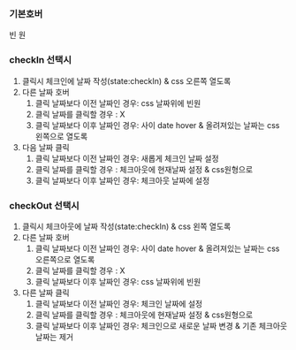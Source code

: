 ### 기본호버

빈 원

### checkIn 선택시

1. 클릭시 체크인에 날짜 작성(state:checkIn) & css 오른쪽 열도록
2. 다른 날짜 호버
   1. 클릭 날짜보다 이전 날짜인 경우: css 날짜위에 빈원
   2. 클릭 날짜를 클릭할 경우 :  X
   3. 클릭 날짜보다 이후 날짜인 경우:  사이 date hover & 올려져있는 날짜는 css 왼쪽으로 열도록
3. 다음 날짜 클릭
   1. 클릭 날짜보다 이전 날짜인 경우: 새롭게 체크인 날짜 설정
   2. 클릭 날짜를 클릭할 경우 :  체크아웃에 현재날짜 설정 & css원형으로
   3. 클릭 날짜보다 이후 날짜인 경우:  체크아웃 날짜에 설정

### checkOut 선택시

1. 클릭시 체크아웃에 날짜 작성(state:checkIn) & css 왼쪽 열도록
2. 다른 날짜 호버
   1. 클릭 날짜보다 이전 날짜인 경우: 사이 date hover & 올려져있는 날짜는 css 오른쪽으로 열도록
   2. 클릭 날짜를 클릭할 경우 : X
   3. 클릭 날짜보다 이후 날짜인 경우: css 날짜위에 빈원
3. 다른 날짜 클릭
   1. 클릭 날짜보다 이전 날짜인 경우:  체크인 날짜에 설정
   2. 클릭 날짜를 클릭할 경우 : 체크아웃에 현재날짜 설정 & css원형으로
   3. 클릭 날짜보다 이후 날짜인 경우:  체크인으로 새로운 날짜 변경 & 기존 체크아웃 날짜는 제거


